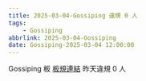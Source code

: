 ```yaml
---
title: 2025-03-04-Gossiping 違規 0 人
tags:
    - Gossiping
abbrlink: 2025-03-04-Gossiping
date: Gossiping-2025-03-04 12:00:00
---
```

Gossiping 板 [板規連結](https://www.ptt.cc/bbs/Gossiping/M.1637425085.A.07D.html)
昨天違規 0 人
